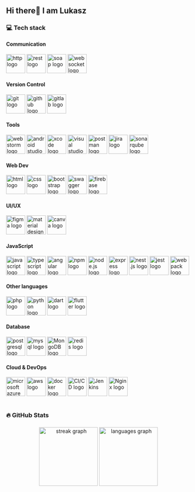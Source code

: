 <h2 align="left">Hi there👋 I am Lukasz</h1>

### 💻 Tech stack

#### Communication
<div align="left">
  <img src="https://user-images.githubusercontent.com/25181517/192107854-765620d7-f909-4953-a6da-36e1ef69eea6.png" height="52" width="52" alt="http logo" title="Http"  />
  <img src="https://user-images.githubusercontent.com/25181517/192107858-fe19f043-c502-4009-8c47-476fc89718ad.png" height="52" width="52" alt="rest logo"  title="REST"  />
  <img src="https://user-images.githubusercontent.com/25181517/192107860-9a9f0894-0e34-4ab3-964d-6297ee4c00e9.png" height="52" width="52" alt="soap logo"  title="SOAP"  />
  <img src="https://user-images.githubusercontent.com/25181517/187070862-03888f18-2e63-4332-95fb-3ba4f2708e59.png" height="52" width="52" alt="websocket logo"  title="websocket"  />
</div>
  
#### Version Control
<div align="left">
  <img src="https://user-images.githubusercontent.com/25181517/192108372-f71d70ac-7ae6-4c0d-8395-51d8870c2ef0.png" height="52" width="52" alt="git logo"  title="Git"  />
  <img src="https://user-images.githubusercontent.com/25181517/192108374-8da61ba1-99ec-41d7-80b8-fb2f7c0a4948.png" height="52" width="52" alt="github logo"  title="Github"  />
  <img src="https://user-images.githubusercontent.com/25181517/192108376-c675d39b-90f6-4073-bde6-5a9291644657.png" height="52" width="52" alt="gitlab logo"  title="Gitlab"  />
</div>

#### Tools
<div align="left">
  <img src="https://user-images.githubusercontent.com/25181517/192108893-b1eed3c7-b2c4-4e1c-9e9f-c7e83637b33d.png" height="52" width="52" alt="webstorm logo"  title="Webstorm"  />
  <img src="https://user-images.githubusercontent.com/25181517/192108895-20dc3343-43e3-4a54-a90e-13a4abbc57b9.png" height="52" width="52" alt="android studio logo"  title="Android Studio"  />
  <img src="https://user-images.githubusercontent.com/25181517/186711578-bf30cb30-40b7-4b45-95a5-bdf837c372e7.png" height="52" width="52" alt="xcode logo"  title="Xcode"  />
  <img src="https://user-images.githubusercontent.com/25181517/192108891-d86b6220-e232-423a-bf5f-90903e6887c3.png" height="52" width="52" alt="visual studio code logo"  title="Visual Studio Code"  />  
  <img src="https://user-images.githubusercontent.com/25181517/192109061-e138ca71-337c-4019-8d42-4792fdaa7128.png" height="52" width="52" alt="postman logo"  title="Postman"  />
  <img src="https://user-images.githubusercontent.com/25181517/183912952-83784e94-629d-4c34-a961-ae2ae795b662.png" height="52" width="52" alt="jira logo"  title="Jira"  />
  <img src="https://user-images.githubusercontent.com/25181517/184146221-671413cb-b1ae-47db-a232-b37c99281516.png" height="52" width="52" alt="sonarqube logo"  title="SonarQube"  />
</div>

#### Web Dev
<div align="left">
  <img src="https://user-images.githubusercontent.com/25181517/192158954-f88b5814-d510-4564-b285-dff7d6400dad.png" height="52" width="52" alt="html logo"  title="HTML"  />
  <img src="https://user-images.githubusercontent.com/25181517/183898674-75a4a1b1-f960-4ea9-abcb-637170a00a75.png" height="52" width="52" alt="css logo"  title="CSS"  />
  <img src="https://user-images.githubusercontent.com/25181517/183898054-b3d693d4-dafb-4808-a509-bab54cf5de34.png" height="52" width="52" alt="bootstrap logo"  title="Bootstrap"  />
  <img src="https://user-images.githubusercontent.com/25181517/186711335-a3729606-5a78-4496-9a36-06efcc74f800.png" height="52" width="52" alt="swagger logo"  title="Swagger"  />  
  <img src="https://user-images.githubusercontent.com/25181517/189716855-2c69ca7a-5149-4647-936d-780610911353.png" height="52" width="52" alt="firebase logo"  title="Firebase"  />
</div>

#### UI/UX
<div align="left">
  <img src="https://user-images.githubusercontent.com/25181517/189715289-df3ee512-6eca-463f-a0f4-c10d94a06b2f.png" height="52" width="52" alt="figma logo"  title="Figma"  />
  <img src="https://user-images.githubusercontent.com/25181517/189716058-71f74b6f-5936-40b5-92e3-00381e35ccb9.png" height="52" width="52" alt="material design logo"  title="Material Design"  />
  <img src="https://github.com/marwin1991/profile-technology-icons/assets/136815194/02494c7c-de6a-43a6-9293-6369696842ed" height="52" width="52" alt="canva logo"  title="Canva"  />
</div>

#### JavaScript
<div align="left">
<img src="https://user-images.githubusercontent.com/25181517/117447155-6a868a00-af3d-11eb-9cfe-245df15c9f3f.png" height="52" width="52" alt="javascript logo"  title="JavaScript"  />
  <img src="https://user-images.githubusercontent.com/25181517/183890598-19a0ac2d-e88a-4005-a8df-1ee36782fde1.png" height="52" width="52" alt="typescript logo"  title="Typescript"  />
  <img src="https://user-images.githubusercontent.com/25181517/183890595-779a7e64-3f43-4634-bad2-eceef4e80268.png" height="52" width="52" alt="angular logo"  title="Angular"  />
  <img src="https://user-images.githubusercontent.com/25181517/121401671-49102800-c959-11eb-9f6f-74d49a5e1774.png" height="52" width="52" alt="npm logo"  title="npm"  />
  <img src="https://user-images.githubusercontent.com/25181517/183568594-85e280a7-0d7e-4d1a-9028-c8c2209e073c.png" height="52" width="52" alt="node.js logo"  title="Node.js"  />
  <img src="https://user-images.githubusercontent.com/25181517/183859966-a3462d8d-1bc7-4880-b353-e2cbed900ed6.png" height="52" width="52" alt="express logo"  title="Express"  />
  <img src="https://github.com/marwin1991/profile-technology-icons/assets/136815194/519bfaf3-c242-431e-a269-876979f05574" height="52" width="52" alt="nest.js logo"  title="Nest.js"  />
  <img src="https://user-images.githubusercontent.com/25181517/187955005-f4ca6f1a-e727-497b-b81b-93fb9726268e.png" height="52" width="52" alt="jest logo"  title="Jest"  />
  <img src="https://user-images.githubusercontent.com/25181517/187955008-981340e6-b4cc-441b-80cf-7a5e94d29e7e.png" height="52" width="52" alt="webpack logo"  title="Webpack"  />
</div>

#### Other languages
<div align="left">
  <img src="https://user-images.githubusercontent.com/25181517/183570228-6a040b9f-3ddf-47a2-a201-743121dac664.png" height="52" width="52" alt="php logo"  title="PHP"  />
  <img src="https://user-images.githubusercontent.com/25181517/183423507-c056a6f9-1ba8-4312-a350-19bcbc5a8697.png" height="52" width="52" alt="python logo"  title="Python"  />
  <img src="https://user-images.githubusercontent.com/25181517/186150304-1568ffdf-4c62-4bdc-9cf1-8d8efcea7c5b.png" height="52" width="52" alt="dart logo"  title="Dart"  />
  <img src="https://user-images.githubusercontent.com/25181517/186150365-da1eccce-6201-487c-8649-45e9e99435fd.png" height="52" width="52" alt="flutter logo"  title="Flutter"  />
</div>

#### Database
<div align="left">
  <img src="https://user-images.githubusercontent.com/25181517/117208740-bfb78400-adf5-11eb-97bb-09072b6bedfc.png" height="52" width="52" alt="postgresql logo"  title="PostgreSQL"  />
  <img src="https://user-images.githubusercontent.com/25181517/183896128-ec99105a-ec1a-4d85-b08b-1aa1620b2046.png" height="52" width="52" alt="mysql logo"  title="MySQL"  />
  <img src="https://user-images.githubusercontent.com/25181517/182884177-d48a8579-2cd0-447a-b9a6-ffc7cb02560e.png" height="52" width="52" alt="MongoDB logo"  title="MongoDB"  />
  <img src="https://user-images.githubusercontent.com/25181517/182884894-d3fa6ee0-f2b4-4960-9961-64740f533f2a.png" height="52" width="52" alt="redis logo"  title="Redis"  />
</div>

#### Cloud & DevOps
<div align="left">
  <img src="https://user-images.githubusercontent.com/25181517/183911544-95ad6ba7-09bf-4040-ac44-0adafedb9616.png" height="52" width="52" alt="microsoft azure logo"  title="Microsoft Azure"  />
  <img src="https://user-images.githubusercontent.com/25181517/183896132-54262f2e-6d98-41e3-8888-e40ab5a17326.png" height="52" width="52" alt="aws logo"  title="AWS"  />
  <img src="https://user-images.githubusercontent.com/25181517/117207330-263ba280-adf4-11eb-9b97-0ac5b40bc3be.png" height="52" width="52" alt="docker logo"  title="Docker"  />
  <img src="https://user-images.githubusercontent.com/25181517/183868728-b2e11072-00a5-47e2-8a4e-4ebbb2b8c554.png" height="52" width="52" alt="CI/CD logo"  title="CI/CD"  />
  <img src="https://user-images.githubusercontent.com/25181517/179090274-733373ef-3b59-4f28-9ecb-244bea700932.png" height="52" width="52" alt="Jenkins"  title="Jenkins"  />
  <img src="https://user-images.githubusercontent.com/25181517/183345125-9a7cd2e6-6ad6-436f-8490-44c903bef84c.png" height="52" width="52" alt="Nginx logo"  title="Nginx"  />
</div>

#

### 🔥 GitHub Stats

###

<div align="center">
  <img src="https://streak-stats.demolab.com?user=incrediblequark&theme=dracula&hide_border=true" height="160" alt="streak graph"  />
  <img src="github-readme-stats-beige-chi.vercel.app/api/top-langs/?username=incrediblequark&theme=dracula&hide_border=true&include_all_commits=true&count_private=true&layout=compact" height="160" alt="languages graph"  />
</div>


<!--
**IncredibleQuark/IncredibleQuark** is a ✨ _special_ ✨ repository because its `README.md` (this file) appears on your GitHub profile.

Here are some ideas to get you started:

- 🔭 I’m currently working on ...
- 🌱 I’m currently learning ...
- 👯 I’m looking to collaborate on ...
- 🤔 I’m looking for help with ...
- 💬 Ask me about ...
- 📫 How to reach me: ...
- 😄 Pronouns: ...
- ⚡ Fun fact: ...
-->
